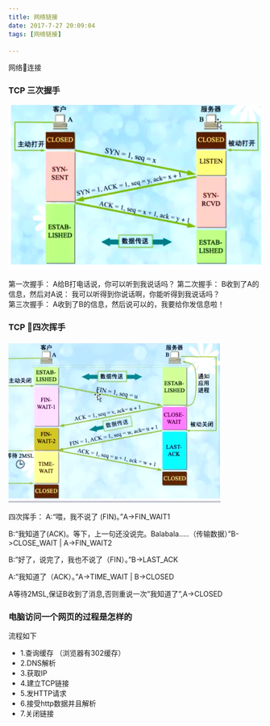 ```yaml
---
title: 网络链接
date: 2017-7-27 20:09:04
tags: [网络链接]

---
```

网络连接

### TCP 三次握手
![](https://raw.githubusercontent.com/GuXiangFly/imagerepo/master/img20181026023104.png)


第一次握手： A给B打电话说，你可以听到我说话吗？
第二次握手： B收到了A的信息，然后对A说： 我可以听得到你说话啊，你能听得到我说话吗？  
第三次握手： A收到了B的信息，然后说可以的，我要给你发信息啦！


### TCP 四次挥手
![](https://raw.githubusercontent.com/GuXiangFly/imagerepo/master/img20181026140645.png)


四次挥手：
A:“喂，我不说了 (FIN)。”A->FIN_WAIT1

B:“我知道了(ACK)。等下，上一句还没说完。Balabala…..（传输数据）”B->CLOSE_WAIT | A->FIN_WAIT2

B:”好了，说完了，我也不说了（FIN）。”B->LAST_ACK

A:”我知道了（ACK）。”A->TIME_WAIT | B->CLOSED

A等待2MSL,保证B收到了消息,否则重说一次”我知道了”,A->CLOSED

### 电脑访问一个网页的过程是怎样的
流程如下
- 1.查询缓存 （浏览器有302缓存）
- 2.DNS解析
- 3.获取IP
- 4.建立TCP链接
- 5.发HTTP请求
- 6.接受http数据并且解析
- 7.关闭链接
